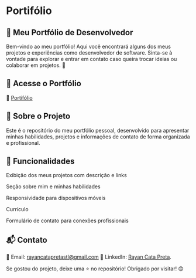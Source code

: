 # Portifólio
## 📌 Meu Portfólio de Desenvolvedor

Bem-vindo ao meu portfólio! Aqui você encontrará alguns dos meus projetos e experiências como desenvolvedor de software. Sinta-se à vontade para explorar e entrar em contato caso queira trocar ideias ou colaborar em projetos. 🚀

## 🔗 Acesse o Portfólio

🔗  [Portifólio](https://rayancp.vercel.app)

## 📂 Sobre o Projeto

Este é o repositório do meu portfólio pessoal, desenvolvido para apresentar minhas habilidades, projetos e informações de contato de forma organizada e profissional.

## 📌 Funcionalidades

Exibição dos meus projetos com descrição e links

Seção sobre mim e minhas habilidades

Responsividade para dispositivos móveis

Currículo

Formulário de contato para conexões profissionais

## 📬 Contato

📧 Email: rayancatapretastl@gmail.com 💼 LinkedIn: [Rayan Cata Preta](https://www.linkedin.com/in/rayan-cata-preta-765ab9251).

Se gostou do projeto, deixe uma ⭐ no repositório! Obrigado por visitar! 😊

